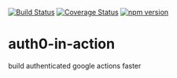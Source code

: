 [![Build Status](https://travis-ci.org/ekeitho/auth0-in-action.svg?branch=master)](https://travis-ci.org/ekeitho/auth0-in-action)
[![Coverage Status](https://coveralls.io/repos/github/ekeitho/auth0-in-action/badge.svg?branch=master)](https://coveralls.io/github/ekeitho/auth0-in-action?branch=master)
[![npm version](https://badge.fury.io/js/auth0-in-action.svg)](https://badge.fury.io/js/auth0-in-action)

# auth0-in-action
build authenticated google actions faster
